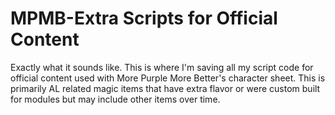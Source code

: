 # MPMB-Extra Scripts for Official Content

Exactly what it sounds like. This is where I'm saving all my script code for official content used with More Purple More Better's character sheet. This is primarily AL related magic items that have extra flavor or were custom built for modules but may include other items over time.
